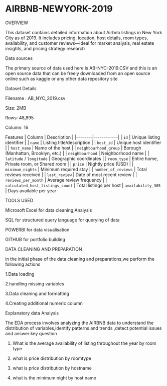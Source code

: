 # AIRBNB-NEWYORK-2019

OVERVIEW


This dataset contains detailed information about Airbnb listings in New York City as of 2019.
It includes pricing, location, host details, room types, availability, and customer
reviews—ideal for market analysis, real estate insights, and pricing strategy research

Data sources



The primary source of data used here is AB-NYC-2019.CSV and this is an open source data that can be freely downloaded from an open source online such as kaggle or any other data repository site


Dataset Details

Filename : AB_NYC_2019.csv

Size: 2MB

Rows: 48,895

 Column: 16


 Features
| Column | Description |
|--------|------------|
| `id` | Unique listing identifier |
| `name` | Listing title/description |
| `host_id` | Unique host identifier |
| `host_name` | Name of the host |
| `neighbourhood_group` | Borough (Manhattan, Brooklyn, etc.) |
| `neighbourhood` | Neighborhood name |
| `latitude` / `longitude` | Geographic coordinates |
| `room_type` | Entire home, Private room, or Shared room |
| `price` | Nightly price (USD) |
| `minimum_nights` | Minimum required stay |
| `number_of_reviews` | Total reviews received |
| `last_review` | Date of most recent review |
| `reviews_per_month` | Average review frequency |
| `calculated_host_listings_count` | Total listings per host
| `availability_365` | Days available per year 




TOOLS USED


Microsoft Excel for data cleaning,Analysis

SQL for structured query language for querying of data

POWERBI for data visualisation

GITHUB for portfolio building









DATA CLEANING AND PREPARATION

in the initial phase of the data cleaning and preparations,we perform the following actions

1.Data loading

2.handling missing variables

3.Data cleaning and formatting

4.Creating additional numeric column



Explanatory data Analysis


The EDA process involves analyzing the AIRBNB data to understand the distribution of variables,identify patterns and trends ,detect potential issues and answer key question

1. What is the average availability of listing throughout the year by room type
   
3. what is price distribution by roomtype
   
5. what is price distribution by hostname
   
7. what is the minimum night by host name

   


